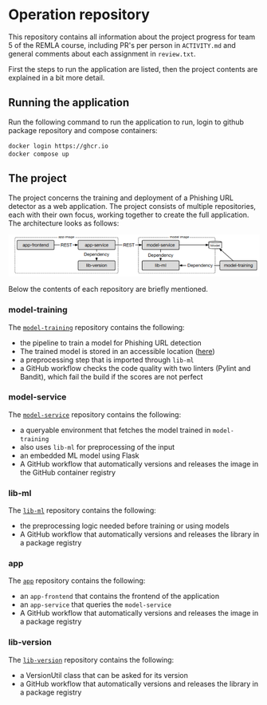 # Operation repository
This repository contains all information about the project progress for team 5 of the REMLA course, including PR's per person in `ACTIVITY.md` and general comments about each assignment in `review.txt`.

First the steps to run the application are listed, then the project contents are explained in a bit more detail.

## Running the application

Run the following command to run the application
to run, login to github package repository and compose containers:

```
docker login https://ghcr.io
docker compose up
```

## The project
The project concerns the training and deployment of a Phishing URL detector as a web application. The project consists of multiple repositories, each with their own focus, working together to create the full application. The architecture looks as follows:

![architecture](assets/architecture.png)

Below the contents of each repository are briefly mentioned.

### model-training
The [`model-training`](https://github.com/REMLA24-Team-5/Model-Training) repository contains the following:
- the pipeline to train a model for Phishing URL detection
- The trained model is stored in an accessible location ([here](https://drive.google.com/file/d/185n3q-K-l3eiFwiThouljU_j9rYDugIX)) 
- a preprocessing step that is imported through `lib-ml` 
- a GitHub workflow checks the code quality with two linters (Pylint and Bandit), which fail the build if the scores are not perfect

### model-service
The [`model-service`](https://github.com/REMLA24-Team-5/model-service) repository contains the following:
- a queryable environment that fetches the model trained in `model-training`
- also uses `lib-ml` for preprocessing of the input
- an embedded ML model using Flask
- A GitHub workflow that automatically versions and releases the image in the GitHub container registry

### lib-ml
The [`lib-ml`](https://github.com/REMLA24-Team-5/lib-ml) repository contains the following:
- the preprocessing logic needed before training or using models
- A GitHub workflow that automatically versions and releases the library in a package registry

### app
The [`app`](https://github.com/REMLA24-Team-5/app) repository contains the following:
- an `app-frontend` that contains the frontend of the application
- an `app-service` that queries the `model-service`
- A GitHub workflow that automatically versions and releases the image in a package registry

### lib-version
The [`lib-version`](https://github.com/REMLA24-Team-5/lib-versino) repository contains the following:
- a VersionUtil class that can be asked for its version
- a GitHub workflow that automatically versions and releases the library in a package registry

